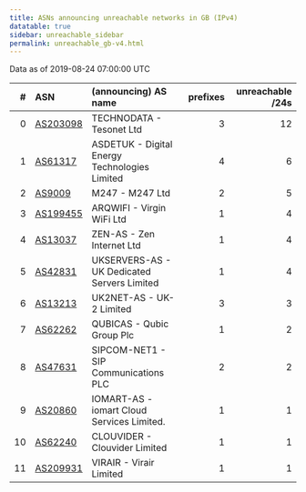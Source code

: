 ```yaml
---
title: ASNs announcing unreachable networks in GB (IPv4)
datatable: true
sidebar: unreachable_sidebar
permalink: unreachable_gb-v4.html
---
```


Data as of 2019-08-24 07:00:00 UTC


<div class="datatable-begin"></div>

|   # | ASN                                      | (announcing) AS name                          |   prefixes |   unreachable /24s |
|----:|:-----------------------------------------|:----------------------------------------------|-----------:|-------------------:|
|   0 | [AS203098](unreachable_AS203098-v4.html) | TECHNODATA - Tesonet Ltd                      |          3 |                 12 |
|   1 | [AS61317](unreachable_AS61317-v4.html)   | ASDETUK - Digital Energy Technologies Limited |          4 |                  6 |
|   2 | [AS9009](unreachable_AS9009-v4.html)     | M247 - M247 Ltd                               |          2 |                  5 |
|   3 | [AS199455](unreachable_AS199455-v4.html) | ARQWIFI - Virgin WiFi Ltd                     |          1 |                  4 |
|   4 | [AS13037](unreachable_AS13037-v4.html)   | ZEN-AS - Zen Internet Ltd                     |          1 |                  4 |
|   5 | [AS42831](unreachable_AS42831-v4.html)   | UKSERVERS-AS - UK Dedicated Servers Limited   |          1 |                  4 |
|   6 | [AS13213](unreachable_AS13213-v4.html)   | UK2NET-AS - UK-2 Limited                      |          3 |                  3 |
|   7 | [AS62262](unreachable_AS62262-v4.html)   | QUBICAS - Qubic Group Plc                     |          1 |                  2 |
|   8 | [AS47631](unreachable_AS47631-v4.html)   | SIPCOM-NET1 - SIP Communications PLC          |          2 |                  2 |
|   9 | [AS20860](unreachable_AS20860-v4.html)   | IOMART-AS - iomart Cloud Services Limited.    |          1 |                  1 |
|  10 | [AS62240](unreachable_AS62240-v4.html)   | CLOUVIDER - Clouvider Limited                 |          1 |                  1 |
|  11 | [AS209931](unreachable_AS209931-v4.html) | VIRAIR - Virair Limited                       |          1 |                  1 |

<div class="datatable-end"></div>